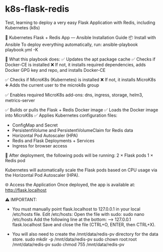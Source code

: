 # k8s-flask-redis
Test, learning to deploy a very easy Flask Application with Redis, including Kubernetes (k8s)

🐳 Kubernetes Flask + Redis App — Ansible Installation Guide
📦 Install with Ansible
To deploy everything automatically, run:
ansible-playbook playbook.yml -K

🔧 What this playbook does:
✅ Updates the apt package cache
✅ Checks if Docker-CE is installed
❌ If not, it installs required dependencies, adds Docker GPG key and repo, and installs Docker-CE

✅ Checks if MicroK8s (Kubernetes) is installed
❌ If not, it installs MicroK8s
➕ Adds the current user to the microk8s group

✅ Enables required MicroK8s add-ons:
dns, ingress, storage, helm3, metrics-server

✅ Builds or pulls the Flask + Redis Docker image
✅ Loads the Docker image into MicroK8s
✅ Applies Kubernetes configuration files:

- ConfigMap and Secret
- PersistentVolume and PersistentVolumeClaim for Redis data
- Horizontal Pod Autoscaler (HPA)
- Redis and Flask Deployments + Services
- Ingress for browser access

🚀 After deployment, the following pods will be running:
2 × Flask pods
1 × Redis pod

Kubernetes will automatically scale the Flask pods based on CPU usage via the Horizontal Pod Autoscaler (HPA).

🌐 Access the Application
Once deployed, the app is available at:
http://flask.localhost

⚠️ IMPORTANT:
- You must manually point flask.localhost to 127.0.0.1 in your local /etc/hosts file.
Edit /etc/hosts:
Open the file with sudo:
sudo nano /etc/hosts
Add the following line at the bottom:
--> 127.0.0.1 flask.localhost
Save and close the file (CTRL+O, ENTER, then CTRL+X).

- You will also need to create the /mnt/data/redis-pv directory for the data store.
sudo mkdir -p /mnt/data/redis-pv
sudo chown root:root /mnt/data/redis-pv
sudo chmod 755 /mnt/data/redis-pv
